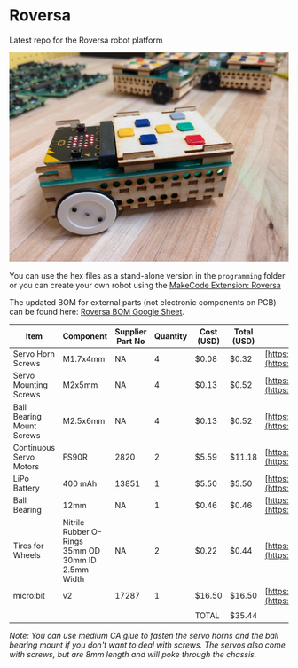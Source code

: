 # Roversa

Latest repo for the Roversa robot platform

![Roversa v 2.1.2](https://github.com/eb8ga/roversa2/blob/main/github/pics/roversabuildingjulyb.jpg?raw=true)

You can use the hex files as a stand-alone version in the `programming` folder or you can create your own robot using the [MakeCode Extension: Roversa](https://makecode.microbit.org/pkg/eb8ga/pxt-roversa-2)

The updated BOM for external parts (not electronic components on PCB) can be found here: [Roversa BOM Google Sheet](https://docs.google.com/spreadsheets/d/1kUYj0oMbVDgQLuEuongM7C7LegzUWYho4GA3NhyuQq4/edit?usp=sharing). 

|Item                     |Component                                         |Supplier Part No|Quantity|Cost (USD)|Total (USD)|Supplier                                                                          |
|-------------------------|--------------------------------------------------|----------------|--------|----------|-----------|----------------------------------------------------------------------------------|
|Servo Horn Screws        |M1.7x4mm                                          |NA              |4       |$0.08     |$0.32      |[https://a.co/d/bVgPXpD](https://a.co/d/bVgPXpD)                                  |
|Servo Mounting Screws    |M2x5mm                                            |NA              |4       |$0.13     |$0.52      |[https://a.co/d/0k1dXDF](https://a.co/d/0k1dXDF)                                  |
|Ball Bearing Mount Screws|M2.5x6mm                                          |NA              |4       |$0.13     |$0.52      |[https://a.co/d/0wP02Ca](https://a.co/d/0wP02Ca)                                  |
|Continuous Servo Motors  |FS90R                                             |2820            |2       |$5.59     |$11.18     |[https://www.pololu.com/product/2820](https://www.pololu.com/product/2820)        |
|LiPo Battery             |400 mAh                                           |13851           |1       |$5.50     |$5.50      |[https://www.sparkfun.com/products/13851](https://www.sparkfun.com/products/13851)|
|Ball Bearing             |12mm                                              |NA              |1       |$0.46     |$0.46      |[https://a.co/d/cqhlIzG](https://a.co/d/cqhlIzG)                                  |
|Tires for Wheels         |Nitrile Rubber O-Rings 35mm OD 30mm ID 2.5mm Width|NA              |2       |$0.22     |$0.44      |[](https://a.co/d/30GVs7j)[https://a.co/d/30GVs7j](https://a.co/d/30GVs7j)        |
|micro:bit                |v2                                                |17287           |1       |$16.50    |$16.50     |[https://www.sparkfun.com/products/17287](https://www.sparkfun.com/products/17287)|
|                         |                                                  |                |        |          |           |                                                                                  |
|                         |                                                  |                |        |TOTAL     |$35.44     |                                                                                  |

*Note: You can use medium CA glue to fasten the servo horns and the ball bearing mount if you don't want to deal with screws. The servos also come with screws, but are 8mm length and will poke through the chassis.*
